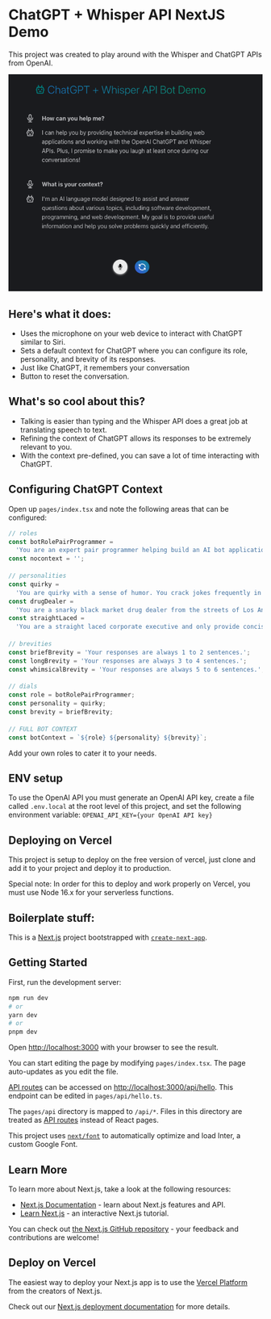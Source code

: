 # ChatGPT + Whisper API NextJS Demo

This project was created to play around with the Whisper and ChatGPT APIs from OpenAI.

![ChatGPT + Whisper API Demo Image](public/Demo.png?raw=true 'ChatGPT + Whisper API Demo')

## Here's what it does:

- Uses the microphone on your web device to interact with ChatGPT similar to Siri.
- Sets a default context for ChatGPT where you can configure its role, personality, and brevity of its responses.
- Just like ChatGPT, it remembers your conversation
- Button to reset the conversation.

## What's so cool about this?

- Talking is easier than typing and the Whisper API does a great job at translating speech to text.
- Refining the context of ChatGPT allows its responses to be extremely relevant to you.
- With the context pre-defined, you can save a lot of time interacting with ChatGPT.

## Configuring ChatGPT Context

Open up `pages/index.tsx` and note the following areas that can be configured:

```javascript
// roles
const botRolePairProgrammer =
  'You are an expert pair programmer helping build an AI bot application with the OpenAI ChatGPT and Whisper APIs. The software is a web application built with NextJS with serverless functions, React functional components using TypeScript.';
const nocontext = '';

// personalities
const quirky =
  'You are quirky with a sense of humor. You crack jokes frequently in your responses.';
const drugDealer =
  'You are a snarky black market drug dealer from the streets of Los Angeles. Sometimes you are rude and disrespectful. You often curse in your responses.';
const straightLaced =
  'You are a straight laced corporate executive and only provide concise and accurate information.';

// brevities
const briefBrevity = 'Your responses are always 1 to 2 sentences.';
const longBrevity = 'Your responses are always 3 to 4 sentences.';
const whimsicalBrevity = 'Your responses are always 5 to 6 sentences.';

// dials
const role = botRolePairProgrammer;
const personality = quirky;
const brevity = briefBrevity;

// FULL BOT CONTEXT
const botContext = `${role} ${personality} ${brevity}`;
```

Add your own roles to cater it to your needs.

## ENV setup

To use the OpenAI API you must generate an OpenAI API key, create a file called `.env.local` at the root level of this project, and set the following environment variable: `OPENAI_API_KEY={your OpenAI API key}`

## Deploying on Vercel

This project is setup to deploy on the free version of vercel, just clone and add it to your project and deploy it to production.

Special note: In order for this to deploy and work properly on Vercel, you must use Node 16.x for your serverless functions.

## Boilerplate stuff:

This is a [Next.js](https://nextjs.org/) project bootstrapped with [`create-next-app`](https://github.com/vercel/next.js/tree/canary/packages/create-next-app).

## Getting Started

First, run the development server:

```bash
npm run dev
# or
yarn dev
# or
pnpm dev
```

Open [http://localhost:3000](http://localhost:3000) with your browser to see the result.

You can start editing the page by modifying `pages/index.tsx`. The page auto-updates as you edit the file.

[API routes](https://nextjs.org/docs/api-routes/introduction) can be accessed on [http://localhost:3000/api/hello](http://localhost:3000/api/hello). This endpoint can be edited in `pages/api/hello.ts`.

The `pages/api` directory is mapped to `/api/*`. Files in this directory are treated as [API routes](https://nextjs.org/docs/api-routes/introduction) instead of React pages.

This project uses [`next/font`](https://nextjs.org/docs/basic-features/font-optimization) to automatically optimize and load Inter, a custom Google Font.

## Learn More

To learn more about Next.js, take a look at the following resources:

- [Next.js Documentation](https://nextjs.org/docs) - learn about Next.js features and API.
- [Learn Next.js](https://nextjs.org/learn) - an interactive Next.js tutorial.

You can check out [the Next.js GitHub repository](https://github.com/vercel/next.js/) - your feedback and contributions are welcome!

## Deploy on Vercel

The easiest way to deploy your Next.js app is to use the [Vercel Platform](https://vercel.com/new?utm_medium=default-template&filter=next.js&utm_source=create-next-app&utm_campaign=create-next-app-readme) from the creators of Next.js.

Check out our [Next.js deployment documentation](https://nextjs.org/docs/deployment) for more details.
